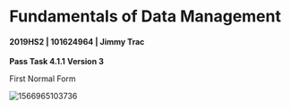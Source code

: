 # Fundamentals of Data Management

#### 2019HS2 |  101624964 | Jimmy Trac 

**Pass Task 4.1.1** **Version 3**

First Normal Form

![1566965103736](H:\repos\fundamentals-of-data-management\pt4.1.1\pt4.1.1_ver3.assets\1566965103736.png)

